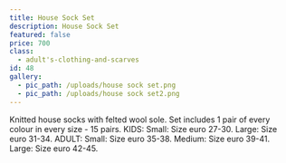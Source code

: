 ```yaml
---
title: House Sock Set
description: House Sock Set
featured: false
price: 700
class:
  - adult's-clothing-and-scarves
id: 48
gallery:
  - pic_path: /uploads/house sock set.png
  - pic_path: /uploads/house sock set2.png
---
```



Knitted house socks with felted wool sole. Set includes 1 pair of every colour in every size - 15 pairs. KIDS: Small: Size euro 27-30. Large: Size euro 31-34. ADULT: Small: Size euro 35-38. Medium: Size euro 39-41. Large: Size euro 42-45.
